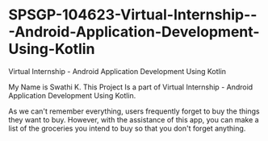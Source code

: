 # SPSGP-104623-Virtual-Internship---Android-Application-Development-Using-Kotlin
Virtual Internship - Android Application Development Using Kotlin



My Name is Swathi K. This Project Is a part of Virtual Internship - Android Application Development Using Kotlin.

As we can't remember everything, users frequently forget to buy the things they want to buy. However, with the assistance of this app, you can make a list of the groceries you intend to buy so that you don't forget anything.
